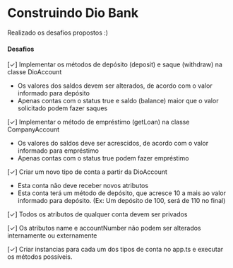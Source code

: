 # Construindo Dio Bank
Realizado os desafios propostos :)

#### Desafios
[&#10003;] Implementar os métodos de depósito (deposit) e saque (withdraw) na classe DioAccount
  - Os valores dos saldos devem ser alterados, de acordo com o valor informado para depósito
  - Apenas contas com o status true e saldo (balance) maior que o valor solicitado podem fazer saques

[&#10003;] Implementar o método de empréstimo (getLoan) na classe CompanyAccount
  - Os valores do saldos deve ser acrescidos, de acordo com o valor informado para empréstimo
  - Apenas contas com o status true podem fazer empréstimo

[&#10003;] Criar um novo tipo de conta a partir da DioAccount
  - Esta conta não deve receber novos atributos
  - Esta conta terá um método de depósito, que acresce 10 a mais ao valor informado para depósito. (Ex: Um depósito de 100, será de 110 no final)

[&#10003;] Todos os atributos de qualquer conta devem ser privados

[&#10003;] Os atributos name e accountNumber não podem ser alterados internamente ou externamente

[&#10003;] Criar instancias para cada um dos tipos de conta no app.ts e executar os métodos possíveis.
